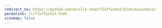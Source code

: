 ```yaml
---
redirect_to: https://github.com/krille-chan/fluffychat/blob/main/docs/fdroid_repo.md
permalink: /r/fluffychat.html
sitemap: false
---
```

